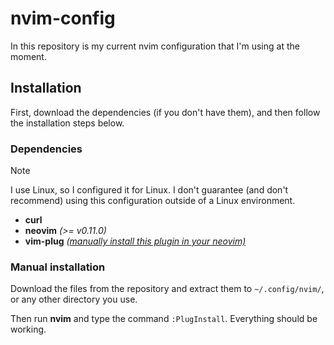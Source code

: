 # nvim-config
In this repository is my current nvim configuration 
that I'm using at the moment.

## Installation
First, download the dependencies (if you don't have them), and then 
follow the installation steps below.

### Dependencies
>[!NOTE]
> I use Linux, so I configured it for Linux. I don't guarantee (and don't recommend) using this configuration outside of a Linux environment.

* **curl**
* **neovim** *(>= v0.11.0)*
* **vim-plug** *([manually install this plugin in your neovim)](https://github.com/junegunn/vim-plug)*

### Manual installation
Download the files from the repository and extract them to `~/.config/nvim/`, or any 
other directory you use.

Then run **nvim** and type the command `:PlugInstall`. Everything should be working.
